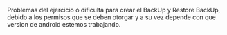 Problemas del ejercicio ó dificulta para crear el BackUp y Restore BackUp, debido a los permisos que se deben otorgar y a su vez depende con que version de android estemos trabajando.
